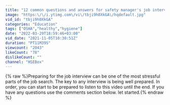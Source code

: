 ```yaml
---
title: "12 common questions and answers for safety manager's job interview - safety training"
image: "https:\/\/i.ytimg.com\/vi\/tbji9h0XkGA\/hqdefault.jpg"
vid_id: "tbji9h0XkGA"
categories: "Education"
tags: ["OSHA","healthy","hygiene"]
date: "2022-03-29T18:59:46+03:00"
vid_date: "2021-11-05T10:30:51Z"
duration: "PT11M39S"
viewcount: "2043"
likeCount: "78"
dislikeCount: ""
channel: "HSEBox"
---
```

{% raw %}Preparing for the job interview can be one of the most stressful parts of the job search. The key to any interview is being well prepared. In order, you can start to be prepared to listen to this video until the end. If you have any questions use the comments section below. let started.{% endraw %}
